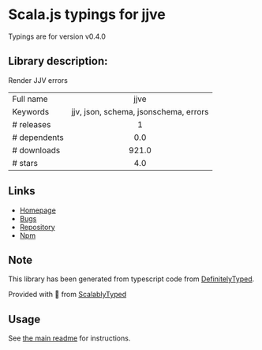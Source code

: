 
# Scala.js typings for jjve

Typings are for version v0.4.0

## Library description:
Render JJV errors

|                    |                 |
| ------------------ | :-------------: |
| Full name          | jjve |
| Keywords           | jjv, json, schema, jsonschema, errors |
| # releases         | 1 |
| # dependents       | 0.0 |
| # downloads        | 921.0 |
| # stars            | 4.0 |

## Links
- [Homepage](https://github.com/silas/jjve)
- [Bugs](https://github.com/silas/jjve/issues)
- [Repository](https://github.com/silas/jjve)
- [Npm](https://www.npmjs.com/package/jjve)
    


## Note
This library has been generated from typescript code from [DefinitelyTyped](https://definitelytyped.org).

Provided with :purple_heart: from [ScalablyTyped](https://github.com/oyvindberg/ScalablyTyped)

## Usage
See [the main readme](../../readme.md) for instructions.


